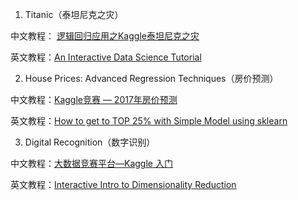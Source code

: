 1. Titanic（泰坦尼克之灾）

中文教程： [逻辑回归应用之Kaggle泰坦尼克之灾](https://blog.csdn.net/han_xiaoyang/article/details/49797143)

英文教程：[An Interactive Data Science Tutorial](https://www.kaggle.com/helgejo/an-interactive-data-science-tutorial)

2. House Prices: Advanced Regression Techniques（房价预测）

中文教程：[Kaggle竞赛 — 2017年房价预测](#)

英文教程：[How to get to TOP 25% with Simple Model using sklearn](https://www.kaggle.com/neviadomski/how-to-get-to-top-25-with-simple-model-sklearn)

3. Digital Recognition（数字识别）

中文教程：[大数据竞赛平台—Kaggle 入门](https://blog.csdn.net/u012162613/article/details/41929171)

英文教程：[Interactive Intro to Dimensionality Reduction](https://www.kaggle.com/arthurtok/interactive-intro-to-dimensionality-reduction)

